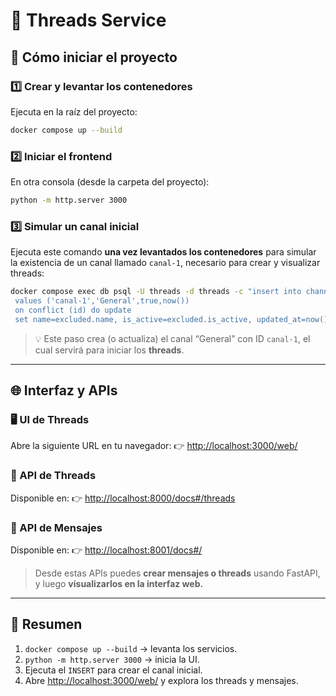 # 🧩 Threads Service

## 🚀 Cómo iniciar el proyecto

### 1️⃣ Crear y levantar los contenedores
Ejecuta en la raíz del proyecto:

```bash
docker compose up --build
```

### 2️⃣ Iniciar el frontend
En otra consola (desde la carpeta del proyecto):

```bash
python -m http.server 3000
```

### 3️⃣ Simular un canal inicial
Ejecuta este comando **una vez levantados los contenedores** para simular la existencia de un canal llamado `canal-1`, necesario para crear y visualizar threads:

```bash
docker compose exec db psql -U threads -d threads -c "insert into channel (id,name,is_active,updated_at)
 values ('canal-1','General',true,now())
 on conflict (id) do update
 set name=excluded.name, is_active=excluded.is_active, updated_at=now();"
```

> 💡 Este paso crea (o actualiza) el canal “General” con ID `canal-1`, el cual servirá para iniciar los **threads**.

---

## 🌐 Interfaz y APIs

### 🖥️ UI de Threads
Abre la siguiente URL en tu navegador:
👉 [http://localhost:3000/web/](http://localhost:3000/web/)

### 📘 API de Threads
Disponible en:
👉 [http://localhost:8000/docs#/threads](http://localhost:8000/docs#/threads)

### 💬 API de Mensajes
Disponible en:
👉 [http://localhost:8001/docs#/](http://localhost:8001/docs#/)

> Desde estas APIs puedes **crear mensajes o threads** usando FastAPI, y luego **visualizarlos en la interfaz web.**

---

## 🧠 Resumen
1. `docker compose up --build` → levanta los servicios.  
2. `python -m http.server 3000` → inicia la UI.  
3. Ejecuta el `INSERT` para crear el canal inicial.  
4. Abre [http://localhost:3000/web/](http://localhost:3000/web/) y explora los threads y mensajes.
